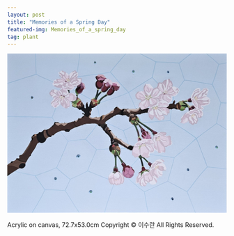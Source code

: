 ```yaml
---
layout: post
title: "Memories of a Spring Day"
featured-img: Memories_of_a_spring_day
tag: plant
---
```


![](/assets/img/posts/Memories_of_a_spring_day.jpg)

Acrylic on canvas, 72.7x53.0cm
Copyright © 이수란 All Rights Reserved.
